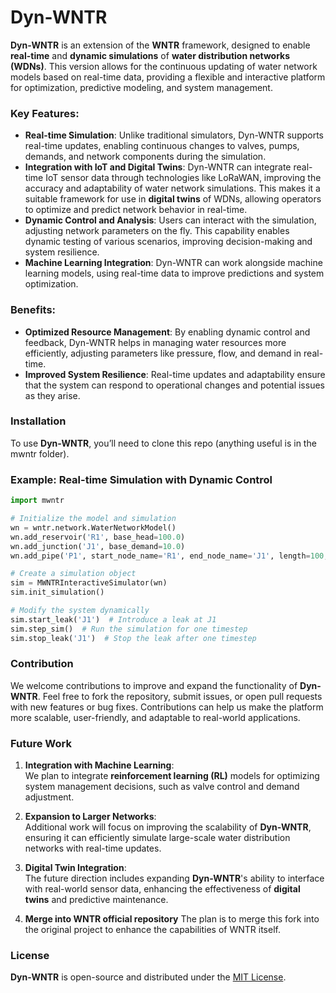 # Dyn-WNTR

**Dyn-WNTR** is an extension of the **WNTR** framework, designed to enable **real-time** and **dynamic simulations** of **water distribution networks (WDNs)**. This version allows for the continuous updating of water network models based on real-time data, providing a flexible and interactive platform for optimization, predictive modeling, and system management.

### Key Features:
- **Real-time Simulation**: Unlike traditional simulators, Dyn-WNTR supports real-time updates, enabling continuous changes to valves, pumps, demands, and network components during the simulation.
- **Integration with IoT and Digital Twins**: Dyn-WNTR can integrate real-time IoT sensor data through technologies like LoRaWAN, improving the accuracy and adaptability of water network simulations. This makes it a suitable framework for use in **digital twins** of WDNs, allowing operators to optimize and predict network behavior in real-time.
- **Dynamic Control and Analysis**: Users can interact with the simulation, adjusting network parameters on the fly. This capability enables dynamic testing of various scenarios, improving decision-making and system resilience.
- **Machine Learning Integration**: Dyn-WNTR can work alongside machine learning models, using real-time data to improve predictions and system optimization.

### Benefits:
- **Optimized Resource Management**: By enabling dynamic control and feedback, Dyn-WNTR helps in managing water resources more efficiently, adjusting parameters like pressure, flow, and demand in real-time.
- **Improved System Resilience**: Real-time updates and adaptability ensure that the system can respond to operational changes and potential issues as they arise.

### Installation

To use **Dyn-WNTR**, you’ll need to clone this repo (anything useful is in the mwntr folder).

### Example: Real-time Simulation with Dynamic Control

```python
import mwntr

# Initialize the model and simulation
wn = wntr.network.WaterNetworkModel()
wn.add_reservoir('R1', base_head=100.0)
wn.add_junction('J1', base_demand=10.0)
wn.add_pipe('P1', start_node_name='R1', end_node_name='J1', length=100, diameter=0.3)

# Create a simulation object
sim = MWNTRInteractiveSimulator(wn)
sim.init_simulation()

# Modify the system dynamically
sim.start_leak('J1')  # Introduce a leak at J1
sim.step_sim()  # Run the simulation for one timestep
sim.stop_leak('J1')  # Stop the leak after one timestep
```

### Contribution

We welcome contributions to improve and expand the functionality of **Dyn-WNTR**. Feel free to fork the repository, submit issues, or open pull requests with new features or bug fixes. Contributions can help us make the platform more scalable, user-friendly, and adaptable to real-world applications.

### Future Work

1. **Integration with Machine Learning**:  
   We plan to integrate **reinforcement learning (RL)** models for optimizing system management decisions, such as valve control and demand adjustment.

2. **Expansion to Larger Networks**:  
   Additional work will focus on improving the scalability of **Dyn-WNTR**, ensuring it can efficiently simulate large-scale water distribution networks with real-time updates.

3. **Digital Twin Integration**:  
   The future direction includes expanding **Dyn-WNTR**'s ability to interface with real-world sensor data, enhancing the effectiveness of **digital twins** and predictive maintenance.

4. **Merge into WNTR official repository**
   The plan is to merge this fork into the original project to enhance the capabilities of WNTR itself.

### License

**Dyn-WNTR** is open-source and distributed under the [MIT License](LICENSE). 